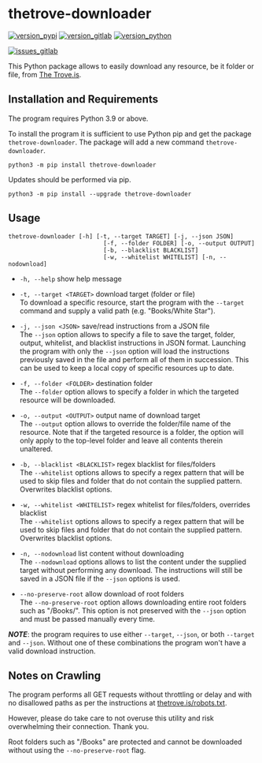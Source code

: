 # thetrove-downloader

[![version_pypi](https://img.shields.io/pypi/v/thetrove-downloader?logo=pypi)](https://pypi.org/project/thetrove-downloader/)
[![version_gitlab](https://img.shields.io/badge/dynamic/json?logo=gitlab&color=orange&label=gitlab&query=%24%5B%3A1%5D.name&url=https%3A%2F%2Fgitlab.com%2Fapi%2Fv4%2Fprojects%2Fmatteocampinoti94%252Fthetrove-downloader%2Frepository%2Ftags)](https://gitlab.com/MatteoCampinoti94/thetrove-downloader)
[![version_python](https://img.shields.io/pypi/pyversions/thetrove-downloader?logo=Python)](https://www.python.org)

[![issues_gitlab](https://img.shields.io/badge/dynamic/json?logo=gitlab&color=orange&label=issues&suffix=%20open&query=%24.length&url=https%3A%2F%2Fgitlab.com%2Fapi%2Fv4%2Fprojects%2Fmatteocampinoti94%252Fthetrove-downloader%2Fissues%3Fstate%3Dopened)](https://gitlab.com/MatteoCampinoti94/thetrove-downloader/issues)


This Python package allows to easily download any resource, be it folder or file, from [The Trove.is](https://thetrove.is).

## Installation and Requirements

The program requires Python 3.9 or above.

To install the program it is sufficient to use Python pip and get the package `thetrove-downloader`. The package will add a new command `thetrove-downloader`.

```shell
python3 -m pip install thetrove-downloader
```

Updates should be performed via pip.

```shell
python3 -m pip install --upgrade thetrove-downloader
```

## Usage

```shell
thetrove-downloader [-h] [-t, --target TARGET] [-j, --json JSON]
                           [-f, --folder FOLDER] [-o, --output OUTPUT]
                           [-b, --blacklist BLACKLIST]
                           [-w, --whitelist WHITELIST] [-n, --nodownload]
```

* `-h, --help` show help message

* `-t, --target <TARGET>` download target (folder or file)<br>
  To download a specific resource, start the program with the `--target` command and supply a valid path (e.g. "Books/White Star").

* `-j, --json <JSON>` save/read instructions from a JSON file<br>
  The `--json` option allows to specify a file to save the target, folder, output, whitelist, and blacklist instructions in JSON format. Launching the program with only the `--json` option will load the instructions previously saved in the file and perform all of them in succession. This can be used to keep a local copy of specific resources up to date.

* `-f, --folder <FOLDER>` destination folder<br>
  The `--folder` option allows to specify a folder in which the targeted resource will be downloaded.

* `-o, --output <OUTPUT>` output name of download target<br>
  The `--output` option allows to override the folder/file name of the resource. Note that if the targeted resource is a folder, the option will only apply to the top-level folder and leave all contents therein unaltered.

* `-b, --blacklist <BLACKLIST>` regex blacklist for files/folders<br>
  The `--whitelist` options allows to specify a regex pattern that will be used to skip files and folder that do not contain the supplied pattern. Overwrites blacklist options.

* `-w, --whitelist <WHITELIST>` regex whitelist for files/folders, overrides blacklist<br>
  The `--whitelist` options allows to specify a regex pattern that will be used to skip files and folder that do not contain the supplied pattern. Overwrites blacklist options.

* `-n, --nodownload` list content without downloading<br>
  The `--nodownload` options allows to list the content under the supplied target without performing any download. The instructions will still be saved in a JSON file if the `--json` options is used.
  
* `--no-preserve-root` allow download of root folders<br>
  The `--no-preserve-root` option allows downloading entire root folders such as "/Books/". This option is not preserved with the `--json` option and must be passed manually every time.

_**NOTE**_: the program requires to use either `--target`, `--json`, or both `--target` and `--json`. Without one of these combinations the program won't have a valid download instruction.

## Notes on Crawling

The program performs all GET requests without throttling or delay and with no disallowed paths as per the instructions at [thetrove.is/robots.txt](https://thetrove.is/robots.txt).

However, please do take care to not overuse this utility and risk overwhelming their connection. Thank you.

Root folders such as "/Books" are protected and cannot be downloaded without using the `--no-preserve-root` flag.